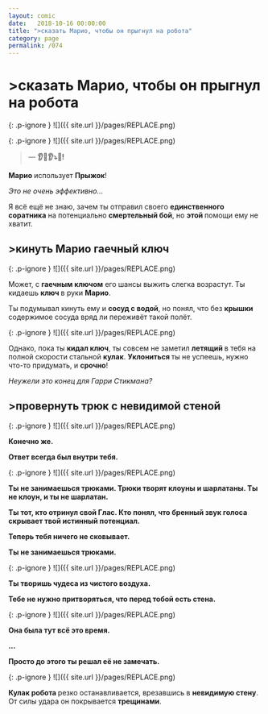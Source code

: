 ```yaml
---
layout: comic
date:   2018-10-16 00:00:00 
title: ">сказать Марио, чтобы он прыгнул на робота"
category: page
permalink: /074
---
```

# >сказать Марио, чтобы он прыгнул на робота

{: .p-ignore }
![]({{ site.url }}/pages/REPLACE.png)

{: .p-ignore }
![]({{ site.url }}/pages/REPLACE.png)

<blockquote>— <strong>👂😬👂⤵️🤖!</strong></blockquote>

<strong>Марио </strong>использует <strong>Прыжок</strong>!

<em>Это не очень эффективно…</em>

Я всё ещё не знаю, зачем ты отправил своего <strong>единственного соратника</strong> на потенциально <strong>смертельный бой</strong>, но <strong>этой </strong>помощи ему не хватит.

## >кинуть Марио гаечный ключ

{: .p-ignore }
![]({{ site.url }}/pages/REPLACE.png)

Может, с <strong>гаечным ключом</strong> его шансы выжить слегка возрастут. Ты кидаешь <strong>ключ </strong>в руки <strong>Марио</strong>.

Ты подумывал кинуть ему и <strong>сосуд с водой</strong>, но понял, что без <strong>крышки </strong>содержимое сосуда вряд ли переживёт такой полёт.

{: .p-ignore }
![]({{ site.url }}/pages/REPLACE.png)

Однако, пока ты <strong>кидал ключ</strong>, ты совсем не заметил <strong>летящий </strong>в тебя на полной скорости стальной <strong>кулак</strong>. <strong>Уклониться </strong>ты не успеешь, нужно что-то придумать, и <strong>срочно</strong>!

<em>Неужели это конец для Гарри Стикмана?</em>

## >провернуть трюк с невидимой стеной

{: .p-ignore }
![]({{ site.url }}/pages/REPLACE.png)

<strong>Конечно же. </strong>

<strong>Ответ всегда был внутри тебя.</strong>

{: .p-ignore }
![]({{ site.url }}/pages/REPLACE.png)

<strong>Ты не занимаешься трюками. Трюки творят клоуны и шарлатаны. Ты не клоун, и ты не шарлатан.</strong>

<strong>Ты тот, кто отринул свой Глас. Кто понял, что бренный звук голоса скрывает твой истинный потенциал.</strong>

<strong>Теперь тебя ничего не сковывает.</strong>

<strong>Ты не занимаешься трюками.</strong>

{: .p-ignore }
![]({{ site.url }}/pages/REPLACE.png)

<strong>Ты творишь чудеса из чистого воздуха.</strong>

<strong>Тебе не нужно притворяться, что перед тобой есть стена.</strong>

{: .p-ignore }
![]({{ site.url }}/pages/REPLACE.png)

<strong>Она была тут всё это время.</strong>

<strong>…</strong>

<strong>Просто до этого ты решал её не замечать.</strong>

{: .p-ignore }
![]({{ site.url }}/pages/REPLACE.png)

<strong>Кулак робота </strong>резко останавливается, врезавшись в <strong>невидимую стену</strong>. От силы удара он покрывается <strong>трещинами</strong>.
